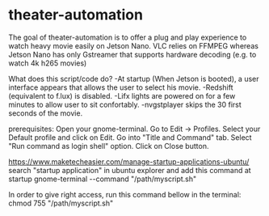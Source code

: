 # theater-automation
The goal of theater-automation is to offer a plug and play experience to watch heavy movie easily on Jetson Nano.
VLC relies on FFMPEG whereas Jetson Nano has only Gstreamer that supports hardware decoding (e.g. to watch 4k h265 movies)

What does this script/code do?
-At startup (When Jetson is booted), a user interface appears that allows the user to select his movie.
-Redshift (equivalent to f.lux) is disabled.
-Lifx lights are powered on for a few minutes to allow user to sit confortably.
-nvgstplayer skips the 30 first seconds of the movie.


prerequisites:
Open your gnome-terminal.
Go to Edit -> Profiles.
Select your Default profile and click on Edit.
Go into "Title and Command" tab.
Select "Run command as login shell" option.
Click on Close button.

https://www.maketecheasier.com/manage-startup-applications-ubuntu/
search "startup application" in ubuntu explorer and add this command at startup
gnome-terminal --command "/path/myscript.sh"

In order to give right access, run this command bellow in the terminal:
chmod 755 "/path/myscript.sh"
